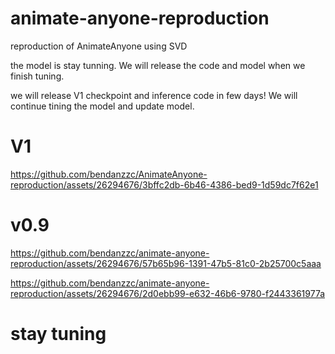 # animate-anyone-reproduction
reproduction of AnimateAnyone using SVD

the model is stay tunning. We will release the code and model when we finish tuning. 

we will release V1 checkpoint and inference code in few days! We will continue tining the model and update model.
 
# V1
https://github.com/bendanzzc/AnimateAnyone-reproduction/assets/26294676/3bffc2db-6b46-4386-bed9-1d59dc7f62e1



# v0.9
https://github.com/bendanzzc/animate-anyone-reproduction/assets/26294676/57b65b96-1391-47b5-81c0-2b25700c5aaa

https://github.com/bendanzzc/animate-anyone-reproduction/assets/26294676/2d0ebb99-e632-46b6-9780-f2443361977a

# stay tuning


